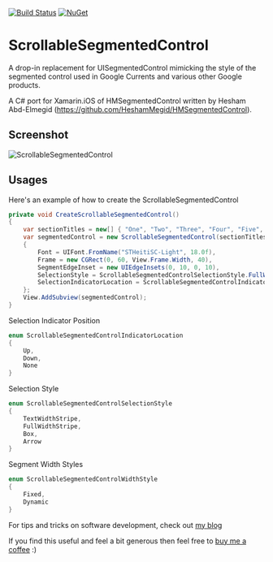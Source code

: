 [![Build Status](https://christianhelle.visualstudio.com/ScrollableSegmentedControl/_apis/build/status/CI%20Build?branchName=master)](https://christianhelle.visualstudio.com/ScrollableSegmentedControl/_build/latest?definitionId=22&branchName=master) [![NuGet](https://img.shields.io/nuget/v/scrollablesegmentedcontrol.svg?style=flat-square)]( https://www.nuget.org/packages/scrollablesegmentedcontrol)

# ScrollableSegmentedControl

A drop-in replacement for UISegmentedControl mimicking the style of the segmented control used in Google Currents and various other Google products.

A C# port for Xamarin.iOS of HMSegmentedControl written by Hesham Abd-Elmegid (https://github.com/HeshamMegid/HMSegmentedControl). 

## Screenshot

![ScrollableSegmentedControl](https://github.com/christianhelle/scrollablesegmentedcontrol/raw/master/images/screenshot.png)

## Usages

Here's an example of how to create the ScrollableSegmentedControl

``` csharp
private void CreateScrollableSegmentedControl()
{
    var sectionTitles = new[] { "One", "Two", "Three", "Four", "Five", "Six" };
    var segmentedControl = new ScrollableSegmentedControl(sectionTitles)
    {
        Font = UIFont.FromName("STHeitiSC-Light", 18.0f),
        Frame = new CGRect(0, 60, View.Frame.Width, 40),
        SegmentEdgeInset = new UIEdgeInsets(0, 10, 0, 10),
        SelectionStyle = ScrollableSegmentedControlSelectionStyle.FullWidthStripe,
        SelectionIndicatorLocation = ScrollableSegmentedControlIndicatorLocation.Down
    };
    View.AddSubview(segmentedControl);
}
```

Selection Indicator Position

``` csharp
enum ScrollableSegmentedControlIndicatorLocation
{
    Up,
    Down,
    None
}
```

Selection Style

``` csharp
enum ScrollableSegmentedControlSelectionStyle
{
    TextWidthStripe,
    FullWidthStripe,
    Box,
    Arrow
}
```

Segment Width Styles

``` csharp
enum ScrollableSegmentedControlWidthStyle
{
    Fixed,
    Dynamic
}
```


For tips and tricks on software development, check out [my blog](https://christian-helle.blogspot.com)

If you find this useful and feel a bit generous then feel free to [buy me a coffee](https://www.buymeacoffee.com/christianhelle) :)
